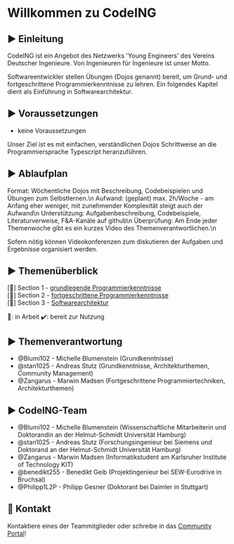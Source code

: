 # Willkommen zu CodeING

## :arrow_forward: Einleitung

CodeING ist ein Angebot des Netzwerks 'Young Engineers' des Vereins Deutscher Ingenieure.
Von Ingenieuren für Ingenieure ist unser Motto.

Softwareentwickler stellen Übungen (Dojos genannt) bereit, um Grund- und fortgeschrittene Programmierkenntnisse zu lehren. Ein folgendes Kapitel dient als Einführung in Softwarearchitektur.

## :arrow_forward: Voraussetzungen

- keine Voraussetzungen

Unser Ziel ist es mit einfachen, verständlichen Dojos Schrittweise an die Programmiersprache Typescript heranzuführen.

## :arrow_forward: Ablaufplan

Format: Wöchentliche Dojos mit Beschreibung, Codebeispielen und Übungen zum Selbstlernen.\n
Aufwand: (geplant) max. 2h/Woche - am Anfang eher weniger, mit zunehmender Komplexität steigt auch der Aufwand\n
Unterstützung: Aufgabenbeschreibung, Codebeispiele, Literaturverweise, F&A-Kanäle auf github\n
Überprüfung: Am Ende jeder Themenwoche gibt es ein kurzes Video des Themenverantwortlichen.\n

Sofern nötig können Videokonferenzen zum diskutieren der Aufgaben und Ergebnisse organisiert werden.

## :arrow_forward: Themenüberblick

[:construction:] Section 1 - [grundlegende Programmierkenntnisse](section1/README.md)  
[:construction:] Section 2 - [fortgeschrittene Programmierkenntnisse](section2/README.md)  
[:construction:] Section 3 - [Softwarearchitektur](section3/README.md)  

:construction:: in Arbeit :heavy_check_mark:: bereit zur Nutzung

## :arrow_forward: Themenverantwortung

- @Blumi102 - Michelle Blumenstein (Grundkenntnisse)
- @stan1025 - Andreas Stutz (Grundkenntnisse, Architekturthemen,  Community Management)
- @Zangarus - Marwin Madsen (Fortgeschrittene Programmiertechniken, Architekturthemen)

## :arrow_forward: CodeING-Team

- @Blumi102 - Michelle Blumenstein (Wissenschaftliche Mitarbeiterin und Doktorandin an der Helmut-Schmidt Universität Hamburg)
- @stan1025 - Andreas Stutz (Forschungsingenieur bei Siemens und Doktorand an der Helmut-Schmidt Universität Hamburg)
- @Zangarus - Marwin Madsen (Informatikstudent am Karlsruher Institute of Technology KIT)
- @benedikt255 - Benedikt Geib (Projektingenieur bei SEW-Eurodrive in Bruchsal)
- @Philipp1L2P - Philipp Gesner (Doktorant bei Daimler in Stuttgart)

## :e-mail: Kontakt
Kontaktiere eines der Teammitglieder oder schreibe in das [Community Portal](https://github.com/stan1025/codeING-main/discussions)!

